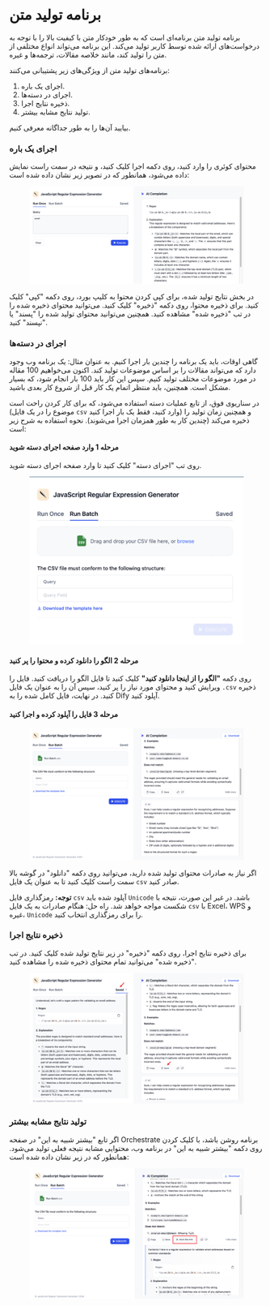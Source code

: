 # برنامه تولید متن

برنامه تولید متن برنامه‌ای است که به طور خودکار متن با کیفیت بالا را با توجه به درخواست‌های ارائه شده توسط کاربر تولید می‌کند. این برنامه می‌تواند انواع مختلفی از متن را تولید کند، مانند خلاصه مقالات، ترجمه‌ها و غیره.

برنامه‌های تولید متن از ویژگی‌های زیر پشتیبانی می‌کنند:

1. اجرای یک باره.
2. اجرای در دسته‌ها.
3. ذخیره نتایج اجرا.
4. تولید نتایج مشابه بیشتر.

بیایید آن‌ها را به طور جداگانه معرفی کنیم.

### اجرای یک باره

محتوای کوئری را وارد کنید، روی دکمه اجرا کلیک کنید، و نتیجه در سمت راست نمایش داده می‌شود، همانطور که در تصویر زیر نشان داده شده است:

<figure><img src="../../../.gitbook/assets/text-generator.png" alt=""><figcaption></figcaption></figure>

در بخش نتایج تولید شده، برای کپی کردن محتوا به کلیپ بورد، روی دکمه "کپی" کلیک کنید. برای ذخیره محتوا، روی دکمه "ذخیره" کلیک کنید. می‌توانید محتوای ذخیره شده را در تب "ذخیره شده" مشاهده کنید. همچنین می‌توانید محتوای تولید شده را "پسند" یا "نپسند" کنید.

### اجرای در دسته‌ها

گاهی اوقات، باید یک برنامه را چندین بار اجرا کنیم. به عنوان مثال: یک برنامه وب وجود دارد که می‌تواند مقالات را بر اساس موضوعات تولید کند. اکنون می‌خواهیم 100 مقاله در مورد موضوعات مختلف تولید کنیم. سپس این کار باید 100 بار انجام شود، که بسیار مشکل است. همچنین، باید منتظر اتمام یک کار قبل از شروع کار بعدی باشید.

در سناریوی فوق، از تابع عملیات دسته استفاده می‌شود، که برای کار کردن راحت است (موضوع را در یک فایل `csv` وارد کنید، فقط یک بار اجرا کنید) و همچنین زمان تولید را ذخیره می‌کند (چندین کار به طور همزمان اجرا می‌شوند). نحوه استفاده به شرح زیر است:

#### مرحله 1 وارد صفحه اجرای دسته شوید

روی تب "اجرای دسته" کلیک کنید تا وارد صفحه اجرای دسته شوید.

<figure><img src="../../../.gitbook/assets/text-generator-batch.png" alt=""><figcaption></figcaption></figure>

#### مرحله 2 الگو را دانلود کرده و محتوا را پر کنید

روی دکمه **"الگو را از اینجا دانلود کنید"** کلیک کنید تا فایل الگو را دریافت کنید. فایل را ویرایش کنید و محتوای مورد نیاز را پر کنید، سپس آن را به عنوان یک فایل `.csv` ذخیره کنید. در نهایت، فایل کامل شده را به Dify آپلود کنید.

#### مرحله 3 فایل را آپلود کرده و اجرا کنید

<figure><img src="../../../.gitbook/assets/batch-run.png" alt=""><figcaption></figcaption></figure>

اگر نیاز به صادرات محتوای تولید شده دارید، می‌توانید روی دکمه "دانلود" در گوشه بالا سمت راست کلیک کنید تا به عنوان یک فایل `csv` صادر کنید.

**توجه:** رمزگذاری فایل `csv` آپلود شده باید `Unicode` باشد. در غیر این صورت، نتیجه با شکست مواجه خواهد شد. راه حل: هنگام صادرات به یک فایل `csv` با Excel، WPS و غیره، `Unicode` را برای رمزگذاری انتخاب کنید.

### ذخیره نتایج اجرا

برای ذخیره نتایج اجرا، روی دکمه "ذخیره" در زیر نتایج تولید شده کلیک کنید. در تب "ذخیره شده" می‌توانید تمام محتوای ذخیره شده را مشاهده کنید.

<figure><img src="../../../.gitbook/assets/text-generator-saved.png" alt=""><figcaption></figcaption></figure>

### تولید نتایج مشابه بیشتر

اگر تابع "بیشتر شبیه به این" در صفحه Orchestrate برنامه روشن باشد، با کلیک کردن روی دکمه "بیشتر شبیه به این" در برنامه وب، محتوایی مشابه نتیجه فعلی تولید می‌شود. همانطور که در زیر نشان داده شده است:

<figure><img src="../../../.gitbook/assets/text-generator-more-like-this.png" alt=""><figcaption></figcaption></figure>

